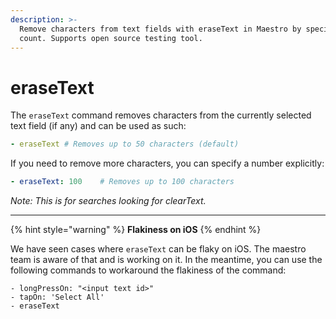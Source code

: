 ```yaml
---
description: >-
  Remove characters from text fields with eraseText in Maestro by specifying
  count. Supports open source testing tool.
---
```


# eraseText

The  `eraseText` command removes characters from the currently selected text field (if any) and can be used as such:

```yaml
- eraseText # Removes up to 50 characters (default)
```

If you need to remove more characters, you can specify a number explicitly:

```yaml
- eraseText: 100    # Removes up to 100 characters
```

_Note: This is for searches looking for clearText._

***

{% hint style="warning" %}
**Flakiness on iOS**
{% endhint %}

We have seen cases where `eraseText` can be flaky on iOS. The maestro team is aware of that and is working on it. In the meantime, you can use the following commands to workaround the flakiness of the command:

```
- longPressOn: "<input text id>"
- tapOn: 'Select All'
- eraseText
```
